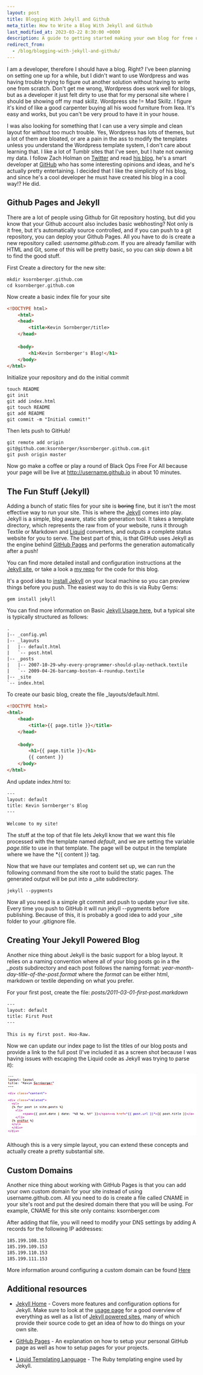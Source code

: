 ```yaml
---
layout: post
title: Blogging With Jekyll and Github
meta_title: How to Write a Blog With Jekyll and Github
last_modified_at: 2023-03-22 8:30:00 +0000
description: A guide to getting started making your own blog for free using Jekyll and Github pages
redirect_from:
  - /blog/blogging-with-jekyll-and-github/
---
```


I am a developer, therefore I should have a blog. Right? I've been planning on setting one up for a while, but I didn't want to use Wordpress and was having trouble trying to figure out another solution without having to write one from scratch. Don't get me wrong, Wordpress does work well for blogs, but as a developer it just felt dirty to use that for my personal site where I should be showing off my mad skillz. Wordpress site != Mad Skillz. I figure it's kind of like a good carpenter buying all his wood furniture from Ikea. It's easy and works, but you can't be very proud to have it in your house.

I was also looking for something that I can use a very simple and clean layout for without too much trouble. Yes, Wordpress has lots of themes, but a lot of them are bloated, or are a pain in the ass to modify the templates unless you understand the Wordpress template system, I don't care about learning that. I like a lot of Tumblr sites that I've seen, but I hate not owning my data. I follow Zach Holman on [Twitter](http://www.twitter.com/holman) and read [his blog](http://www.zachholman.com), he's a smart developer at [GitHub](http://www.github.com) who has some interesting opinions and ideas, and he's actually pretty entertaining. I decided that I like the simplicity of his blog, and since he's a cool developer he must have created his blog in a cool way!? He did.

## Github Pages and Jekyll

There are a lot of people using Github for Git repository hosting, but did you know that your Github account also includes basic webhosting? Not only is it free, but it's automatically source controlled, and if you can push to a git repository, you can deploy your Github Pages. All you have to do is create a new repository called: *username.github.com*. If you are already familiar with HTML and Git, some of this will be pretty basic, so you can skip down a bit to find the good stuff.

First Create a directory for the new site:
```
mkdir ksornberger.github.com
cd ksornberger.github.com
```

Now create a basic index file for your site
```html
<!DOCTYPE html>
	<html>
	<head>
		<title>Kevin Sornberger/title>
	</head>

	<body>
		<h1>Kevin Sornberger's Blog!</h1>
	</body>
</html>
```
Initialize your repository and do the initial commit
```
touch README
git init
git add index.html
git touch README
git add README
git commit -m "Initial commit!"
```

Then lets push to GitHub!
```
git remote add origin git@github.com:ksornberger/ksornberger.github.com.git
git push origin master
```

Now go make a coffee or play a round of Black Ops Free For All because your page will be live at http://username.github.io in about 10 minutes.


## The Fun Stuff (Jekyll)
Adding a bunch of static files for your site is <del>boring</del> fine, but it isn't the most effective way to run your site. This is where the [Jekyll](http://github.com/mojombo/jekyll) comes into play. Jekyll is a simple, blog aware, static site generation tool. It takes a template directory, which represents the raw from of your website, runs it through Textile or Markdown and [Liquid](http://liquidmarkup.org/) converters, and outputs a complete status website for you to serve. The best part of this, is that GitHub uses Jekyll as the engine behind [GitHub Pages](http://pages.github.com/) and performs the generation automatically after a push!

You can find more detailed install and configuration instructions at the [Jekyll site](http://jekyllrb.com/), or take a look a [my repo](http://www.github.com/ksornberger/ksornberger.github.com/) for the code for this blog. 

It's a good idea to [install Jekyll](https://github.com/mojombo/jekyll/wiki/install) on your local machine so you can preview things before you push. The easiest way to do this is via Ruby Gems:
```
gem install jekyll
```	

You can find more information on Basic [Jekyll Usage here](https://github.com/mojombo/jekyll/wiki/usage), but a typical site is typically structured as follows:
```
.
|-- _config.yml
|-- _layouts
|   |-- default.html
|   `-- post.html
|-- _posts
|   |-- 2007-10-29-why-every-programmer-should-play-nethack.textile
|   `-- 2009-04-26-barcamp-boston-4-roundup.textile
|-- _site
`-- index.html
```

To create our basic blog, create the file _layouts/default.html.
```html
<!DOCTYPE html>
<html>
	<head>
		<title>{{ page.title }}</title>
	</head>

	<body>
		<h1>{{ page.title }}</h1>
		{{ content }}
	</body>
</html>
```	
And update index.html to:
```
---
layout: default
title: Kevin Sornberger's Blog
---

Welcome to my site!
```	
	
The stuff at the top of that file lets Jekyll know that we want this file processed with the template named *default*, and we are setting the variable *page.title* to use in that template. The page will be output in the template where we have the *{{ content }} tag.

Now that we have our templates and content set up, we can run the following command from the site root to build the static pages. The generated output will be put into a _site subdirectory.
```
jekyll --pygments
```	
Now all you need is a simple git commit and push to update your live site. Every time you push to GitHub it will run jekyll --pygments before publishing. Because of this, it is probably a good idea to add your _site folder to your .gitignore file.


## Creating Your Jekyll Powered Blog
Another nice thing about Jekyll is the basic support for a blog layout. It relies on a naming convention where all of your blog posts go in a the *_posts* subdirectory and each post follows the naming format: *year-month-day-title-of-the-post.format* where the *format* can be either html, markdown or textile depending on what you prefer.

For your first post, create the file: *posts/2011-03-01-first-post.markdown*
```
---
layout: default
title: First Post
---

This is my first post. Hoo-Raw.
```

Now we can update our index page to list the titles of our blog posts and provide a link to the full post (I've included it as a screen shot because I was having issues with escaping the Liquid code as Jekyll was trying to parse it):

<img src="/images/index.html-screenshot.png" alt="Jekyll Blog Index Html" title="The code snippet for the index of your Jekyll Powered blog"/>


Although this is a very simple layout, you can extend these concepts and actually create a pretty substantial site. 

## Custom Domains
Another nice thing about working with GitHub Pages is that you can add your own custom domain for your site instead of using username.github.com. All you need to do is create a file called CNAME in your site's root and put the desired domain there that you will be using. For example, CNAME for this site only contains:
	ksornberger.com
	
After adding that file, you will need to modify your DNS settings by adding A records for the following IP addresses:
```
185.199.108.153
185.199.109.153
185.199.110.153
185.199.111.153
```

More information around configuring a custom domain can be found [Here](https://docs.github.com/en/pages/configuring-a-custom-domain-for-your-github-pages-site/managing-a-custom-domain-for-your-github-pages-site)

## Additional resources
- [Jekyll Home](https://github.com/mojombo/jekyll) - Covers more features and configuration options for Jekyll. Make sure to look at the [usage page](http://wiki.github.com/mojombo/jekyll/usage) for a good overview of everything as well as a list of [Jekyll powered sites](https://github.com/mojombo/jekyll/wiki/sites), many of which provide their source code to get an idea of how to do things on your own site.

- [GitHub Pages](http://pages.github.com/) - An explanation on how to setup your personal GitHub page as well as how to setup pages for your projects.

- [Liquid Templating Language](http://www.liquidmarkup.org/) - The Ruby templating engine used by Jekyll.
